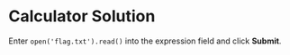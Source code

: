 # Calculator Solution

Enter `open('flag.txt').read()` into the expression field and click **Submit**.